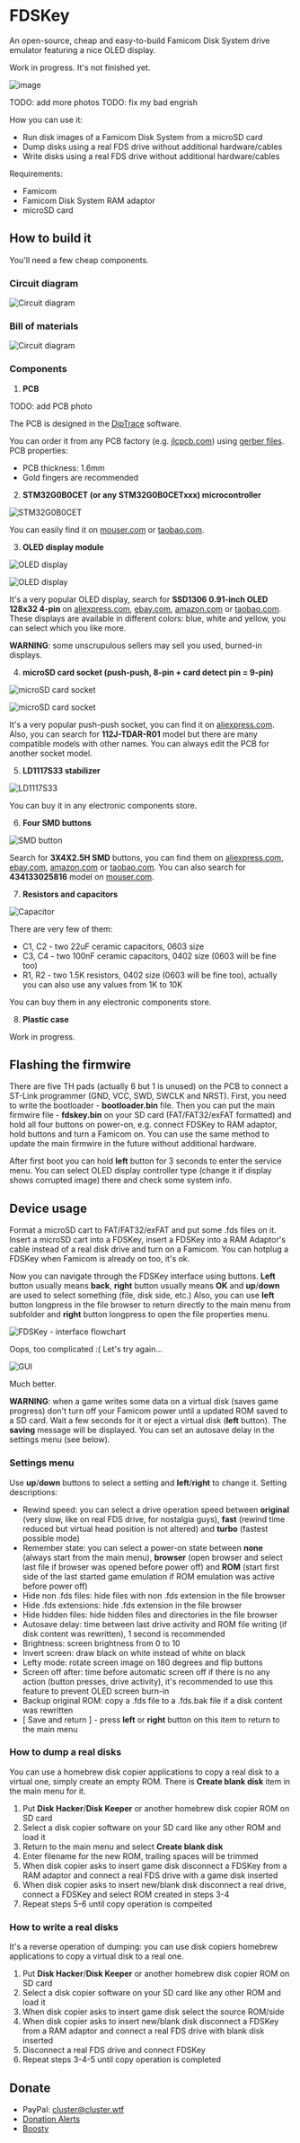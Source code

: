 # FDSKey
An open-source, cheap and easy-to-build Famicom Disk System drive emulator featuring a nice OLED display.

Work in progress. It's not finished yet.

![image](https://user-images.githubusercontent.com/4236181/232440939-b28283d4-2cc3-44ea-8043-354e01dabb07.png)

TODO: add more photos
TODO: fix my bad engrish

How you can use it:
* Run disk images of a Famicom Disk System from a microSD card 
* Dump disks using a real FDS drive without additional hardware/cables
* Write disks using a real FDS drive without additional hardware/cables

Requirements:
* Famicom
* Famicom Disk System RAM adaptor
* microSD card

## How to build it
You'll need a few cheap components.

### Circuit diagram
![Сircuit diagram](fdskey_circuit_diagram.png )

### Bill of materials
![Сircuit diagram](fdskey_bom.png )

### Components
1. **PCB**

TODO: add PCB photo

The PCB is designed in the [DipTrace](https://diptrace.com/) software.

You can order it from any PCB factory (e.g. [jlcpcb.com](jlcpcb.com)) using [gerber files](PCB_gerbers). PCB properties:
* PCB thickness: 1.6mm
* Gold fingers are recommended

2. **STM32G0B0CET (or any STM32G0B0CETxxx) microcontroller**

![STM32G0B0CET](https://user-images.githubusercontent.com/4236181/233363258-f9142b9d-85cc-4d1e-8280-1727ba952167.png)

You can easily find it on [mouser.com](https://www.mouser.com/c/?q=STM32G0B0CET) or [taobao.com](https://s.taobao.com/search?q=STM32G0B0CET).

3. **OLED display module**

![OLED display](https://user-images.githubusercontent.com/4236181/232314733-8415926e-7fd4-463e-8dfe-214b7c0596d0.png)

![OLED display](https://user-images.githubusercontent.com/4236181/232314774-186cd89f-30fd-4f91-9653-37cfe8fef6e9.png)

It's a very popular OLED display, search for **SSD1306 0.91-inch OLED 128x32 4-pin** on [aliexpress.com](aliexpress.com), [ebay.com](ebay.com), [amazon.com](amazon.com) or [taobao.com](taobao.com). These displays are available in different colors: blue, white and yellow, you can select which you like more.

**WARNING**: some unscrupulous sellers may sell you used, burned-in displays.

4. **microSD card socket (push-push, 8-pin + card detect pin = 9-pin)**

![microSD card socket](https://user-images.githubusercontent.com/4236181/232315515-5448f67a-dd0d-40c4-9347-7212eabafad3.png)

![microSD card socket](https://user-images.githubusercontent.com/4236181/232315553-8d20c2c3-7c77-4bec-bd75-0b12cd5d0591.png)

It's a very popular push-push socket, you can find it on [aliexpress.com](aliexpdress.com). Also, you can search for **112J-TDAR-R01** model but there are many compatible models with other names. You can always edit the PCB for another socket model.

5. **LD1117S33 stabilizer**

![LD1117S33](https://user-images.githubusercontent.com/4236181/232316501-0c0928cc-6963-4bbd-998f-32091fde20a6.png)

You can buy it in any electronic components store.

6. **Four SMD buttons**

![SMD button](https://user-images.githubusercontent.com/4236181/232316667-556b9a1f-eef8-4035-806b-d7917b8ea483.png)

Search for **3X4X2.5H SMD** buttons, you can find them on [aliexpress.com](aliexpress.com), [ebay.com](ebay.com), [amazon.com](amazon.com) or [taobao.com](taobao.com). You can also search for **434133025816** model on [mouser.com](https://www.mouser.com/c/?q=STM32G0B0CET).

7. **Resistors and capacitors**

![Capacitor](https://user-images.githubusercontent.com/4236181/232319858-d8be57ae-639b-496c-821b-c151da69f2c9.png)

There are very few of them:
* C1, C2 - two 22uF ceramic capacitors, 0603 size
* C3, C4 - two 100nF ceramic capacitors, 0402 size (0603 will be fine too)
* R1, R2 - two 1.5K resistors, 0402 size (0603 will be fine too), actually you can also use any values from 1K to 10K

You can buy them in any electronic components store.

8. **Plastic case**

Work in progress.

## Flashing the firmwire
There are five TH pads (actually 6 but 1 is unused) on the PCB to connect a ST-Link programmer (GND, VCC, SWD, SWCLK and NRST). First, you need to write the bootloader - **bootloader.bin** file. Then you can put the main firmwire file - **fdskey.bin** on your SD card (FAT/FAT32/exFAT formatted) and hold all four buttons on power-on, e.g. connect FDSKey to RAM adaptor, hold buttons and turn a Famicom on. You can use the same method to update the main firmwire in the future without additional hardware.

After first boot you can hold **left** button for 3 seconds to enter the service menu. You can select OLED display controller type (change it if display shows corrupted image) there and check some system info.

## Device usage
Format a microSD cart to FAT/FAT32/exFAT and put some .fds files on it. Insert a microSD cart into a FDSKey, insert a FDSKey into a RAM Adaptor's cable instead of a real disk drive and turn on a Famicom. You can hotplug a FDSKey when Famicom is already on too, it's ok.

Now you can navigate through the FDSKey interface using buttons. **Left** button usually means **back**, **right** button usually means **OK** and **up**/**down** are used to select something (file, disk side, etc.) Also, you can use **left** button longpress in the file browser to return directly to the main menu from subfolder and **right** button longpress to open the file properties menu.

![FDSKey - interface flowchart](https://user-images.githubusercontent.com/4236181/232327286-8afaa7cd-3d97-4b34-bb7b-d6d20e7622c6.png)

Oops, too complicated :( Let's try again...

![GUI](https://user-images.githubusercontent.com/4236181/233477947-ea854f05-12d8-486e-b127-cfea1d112ae5.png)

Much better.

**WARNING**: when a game writes some data on a virtual disk (saves game progress) don't turn off your Famicom power until a updated ROM saved to a SD card. Wait a few seconds for it or eject a virtual disk (**left** button). The **saving** message will be displayed. You can set an autosave delay in the settings menu (see below).

### Settings menu
Use **up**/**down** buttons to select a setting and **left**/**right** to change it. Setting descriptions:
* Rewind speed: you can select a drive operation speed between **original** (very slow, like on real FDS drive, for nostalgia guys), **fast** (rewind time reduced but virtual head position is not altered) and **turbo** (fastest possible mode)
* Remember state: you can select a power-on state between **none** (always start from the main menu), **browser** (open browser and select last file if browser was opened before power off) and **ROM** (start first side of the last started game emulation if ROM emulation was active before power off)
* Hide non .fds files: hide files with non .fds extension in the file browser
* Hide .fds extensions: hide .fds extension in the file browser
* Hide hidden files: hide hidden files and directories in the file browser
* Autosave delay: time between last drive activity and ROM file writing (if disk content was rewritten), 1 second is recommended
* Brightness: screen brightness from 0 to 10
* Invert screen: draw black on white instead of white on black
* Lefty mode: rotate screen image on 180 degrees and flip buttons
* Screen off after: time before automatic screen off if there is no any action (button presses, drive activity), it's recommended to use this feature to prevent OLED screen burn-in
* Backup original ROM: copy a .fds file to a .fds.bak file if a disk content was rewritten
* [ Save and return ] - press **left** or **right** button on this item to return to the main menu

### How to dump a real disks
You can use a homebrew disk copier applications to copy a real disk to a virtual one, simply  create an empty ROM. There is **Create blank disk** item in the main menu for it.
1. Put **Disk Hacker**/**Disk Keeper** or another homebrew disk copier ROM on SD card
2. Select a disk copier software on your SD card like any other ROM and load it
3. Return to the main menu and select **Create blank disk**
4. Enter filename for the new ROM, trailing spaces will be trimmed
5. When disk copier asks to insert game disk disconnect a FDSKey from a RAM adaptor and connect a real FDS drive with a game disk inserted
6. When disk copier asks to insert new/blank disk disconnect a real drive, connect a FDSKey and select ROM created in steps 3-4
7. Repeat steps 5-6 until copy operation is compeited

### How to write a real disks
It's a reverse operation of dumping: you can use disk copiers homebrew applications to copy a virtual disk to a real one.
1. Put **Disk Hacker**/**Disk Keeper** or another homebrew disk copier ROM on SD card
2. Select a disk copier software on your SD card like any other ROM and load it
3. When disk copier asks to insert game disk select the source ROM/side
4. When disk copier asks to insert new/blank disk disconnect a FDSKey from a RAM adaptor and connect a real FDS drive with blank disk inserted
5. Disconnect a real FDS drive and connect FDSKey
6. Repeat steps 3-4-5 until copy operation is completed

## Donate
* PayPal: cluster@cluster.wtf
* [Donation Alerts](https://www.donationalerts.com/r/clustermeerkat)
* [Boosty](https://boosty.to/cluster)
